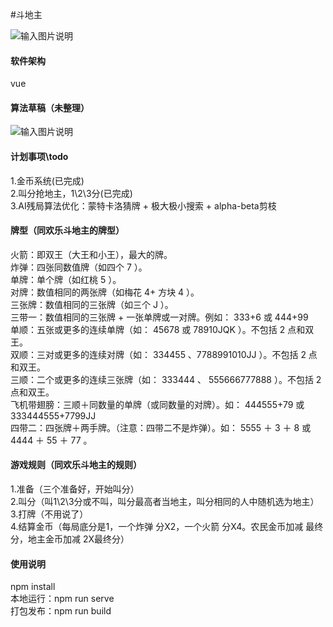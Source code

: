 #斗地主

![输入图片说明](https://images.gitee.com/uploads/images/2020/0926/180427_65599512_2665180.png "QQ图片20200926174210.png")

#### 软件架构  
vue  

#### 算法草稿（未整理）  
![输入图片说明](https://images.gitee.com/uploads/images/2020/1012/152839_3d13d25d_2665180.jpeg "ddz.jpg")  

#### 计划事项\todo  
1.金币系统(已完成)  
2.叫分抢地主，1\2\3分(已完成)  
3.AI残局算法优化：蒙特卡洛猜牌 + 极大极小搜索 + alpha-beta剪枝  

#### 牌型（同欢乐斗地主的牌型）  
火箭：即双王（大王和小王），最大的牌。   
炸弹：四张同数值牌（如四个 7 ）。   
单牌：单个牌（如红桃 5 ）。   
对牌：数值相同的两张牌（如梅花 4+ 方块 4 ）。   
三张牌：数值相同的三张牌（如三个 J ）。   
三带一：数值相同的三张牌 + 一张单牌或一对牌。例如： 333+6 或 444+99   
单顺：五张或更多的连续单牌（如： 45678 或 78910JQK ）。不包括 2 点和双王。   
双顺：三对或更多的连续对牌（如： 334455 、7788991010JJ ）。不包括 2 点和双王。   
三顺：二个或更多的连续三张牌（如： 333444 、 555666777888 ）。不包括 2 点和双王。   
飞机带翅膀：三顺＋同数量的单牌（或同数量的对牌）。如： 444555+79 或 333444555+7799JJ   
四带二：四张牌＋两手牌。（注意：四带二不是炸弹）。如： 5555 ＋ 3 ＋ 8 或 4444 ＋ 55 ＋ 77 。  

#### 游戏规则（同欢乐斗地主的规则）  
1.准备（三个准备好，开始叫分）  
2.叫分（叫1\2\3分或不叫，叫分最高者当地主，叫分相同的人中随机选为地主）  
3.打牌（不用说了）  
4.结算金币（每局底分是1，一个炸弹 分X2，一个火箭 分X4。农民金币加减 最终分，地主金币加减 2X最终分）  
  
#### 使用说明  
npm install  
本地运行：npm run serve  
打包发布：npm run build



